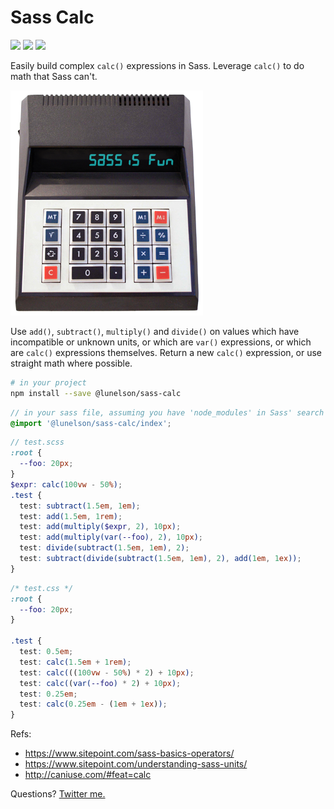 # Sass Calc

[![](https://img.shields.io/travis/lunelson/sass-calc.svg?style=flat-square)](https://travis-ci.org/lunelson/sass-calc)
[![](https://img.shields.io/npm/v/@lunelson/sass-calc.svg?style=flat-square)](https://www.npmjs.com/package/@lunelson/sass-calc)
[![](https://img.shields.io/github/license/lunelson/sass-calc.svg?style=flat-square)](https://github.com/lunelson/sass-calc/blob/master/LICENSE)

Easily build complex `calc()` expressions in Sass. Leverage `calc()` to do math that Sass can't.

!['sass calc'](sass-calc.png)

Use `add()`, `subtract()`, `multiply()` and `divide()` on values which have incompatible or unknown units, or which are `var()` expressions, or which are `calc()` expressions themselves. Return a new `calc()` expression, or use straight math where possible.

```sh
# in your project
npm install --save @lunelson/sass-calc
```
```scss
// in your sass file, assuming you have 'node_modules' in Sass' search path
@import '@lunelson/sass-calc/index';
```
```scss
// test.scss
:root {
  --foo: 20px;
}
$expr: calc(100vw - 50%);
.test {
  test: subtract(1.5em, 1em);
  test: add(1.5em, 1rem);
  test: add(multiply($expr, 2), 10px);
  test: add(multiply(var(--foo), 2), 10px);
  test: divide(subtract(1.5em, 1em), 2);
  test: subtract(divide(subtract(1.5em, 1em), 2), add(1em, 1ex));
}
```
```css
/* test.css */
:root {
  --foo: 20px;
}

.test {
  test: 0.5em;
  test: calc(1.5em + 1rem);
  test: calc(((100vw - 50%) * 2) + 10px);
  test: calc((var(--foo) * 2) + 10px);
  test: 0.25em;
  test: calc(0.25em - (1em + 1ex));
}
```

Refs:

- https://www.sitepoint.com/sass-basics-operators/
- https://www.sitepoint.com/understanding-sass-units/
- http://caniuse.com/#feat=calc

Questions? [Twitter me.](https://twitter.com/lunelson)
